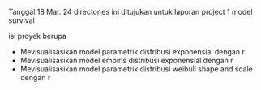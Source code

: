 Tanggal 18 Mar. 24
directories ini ditujukan untuk laporan project 1 model survival

isi proyek berupa
- Mevisualisasikan model parametrik distribusi exponensial dengan r
- Mevisualisasikan model empiris distribusi exponensial dengan r
- Mevisualisasikan model parametrik distribusi weibull shape and scale dengan r
